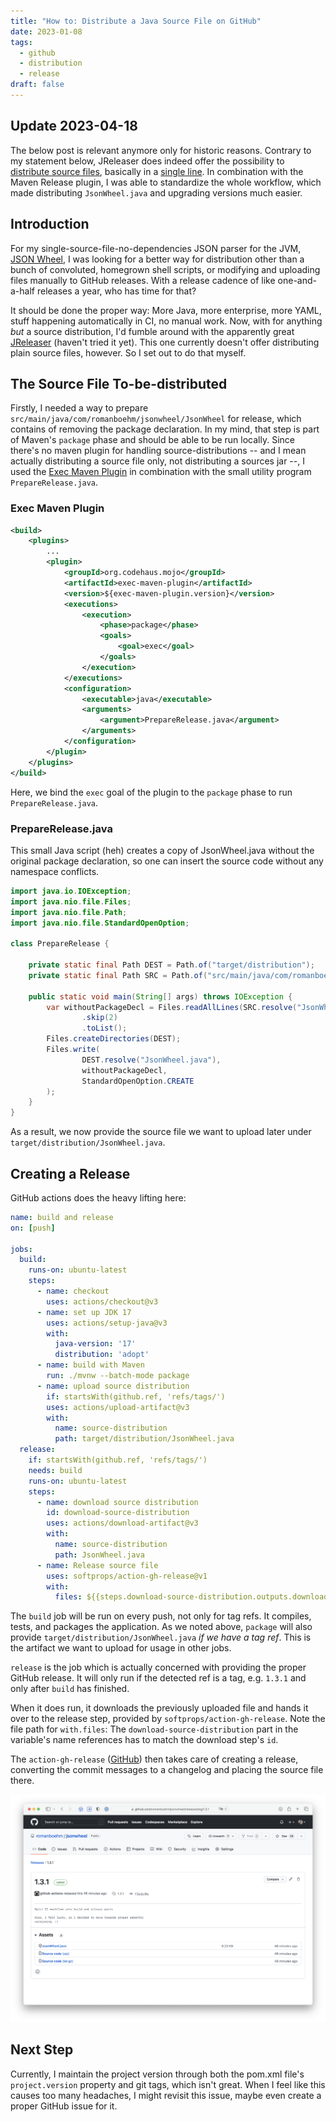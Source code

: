 ```yaml
---
title: "How to: Distribute a Java Source File on GitHub"
date: 2023-01-08
tags:
  - github
  - distribution
  - release
draft: false
---
```


## Update 2023-04-18
The below post is relevant anymore only for historic reasons. Contrary to my statement below, JReleaser does indeed offer the possibility to [distribute source files](https://fosstodon.org/@jreleaser/109676555681811519), basically in a [single line](https://github.com/romanboehm/jsonwheel/blob/main/pom.xml#L170). In combination with the Maven Release plugin, I was able to standardize the whole workflow, which made distributing `JsonWheel.java` and upgrading versions much easier.

## Introduction

For my single-source-file-no-dependencies JSON parser for the JVM, [JSON Wheel](https://github.com/romanboehm/jsonwheel), I was looking for a better way for distribution other than a bunch of convoluted, homegrown shell scripts, or modifying and uploading files manually to GitHub releases. With a release cadence of like one-and-a-half releases a year, who has time for that? 

It should be done the proper way: More Java, more enterprise, more YAML, stuff happening automatically in CI, no manual work. Now, with for anything _but_ a source distribution, I'd fumble around with the apparently great [JReleaser](https://jreleaser.org) (haven't tried it yet). This one currently doesn't offer distributing plain source files, however. So I set out to do that myself.

## The Source File To-be-distributed

Firstly, I needed a way to prepare `src/main/java/com/romanboehm/jsonwheel/JsonWheel` for release, which contains of removing the package declaration. In my mind, that step is part of Maven's `package` phase and should be able to be run locally. Since there's no maven plugin for handling source-distributions -- and I mean actually distributing a source file only, not distributing a sources jar --, I used the [Exec Maven Plugin](https://www.mojohaus.org/exec-maven-plugin/) in combination with the small utility program `PrepareRelease.java`.

### Exec Maven Plugin

```xml
<build>
    <plugins>
        ...
        <plugin>
            <groupId>org.codehaus.mojo</groupId>
            <artifactId>exec-maven-plugin</artifactId>
            <version>${exec-maven-plugin.version}</version>
            <executions>
                <execution>
                    <phase>package</phase>
                    <goals>
                        <goal>exec</goal>
                    </goals>
                </execution>
            </executions>
            <configuration>
                <executable>java</executable>
                <arguments>
                    <argument>PrepareRelease.java</argument>
                </arguments>
            </configuration>
        </plugin>
    </plugins>
</build>
```

Here, we bind the `exec` goal of the plugin to the `package` phase to run `PrepareRelease.java`. 

### PrepareRelease.java
This small Java script (heh) creates a copy of JsonWheel.java without the original package declaration, so one can insert the source code without any namespace conflicts.

```java
import java.io.IOException;
import java.nio.file.Files;
import java.nio.file.Path;
import java.nio.file.StandardOpenOption;

class PrepareRelease {

    private static final Path DEST = Path.of("target/distribution");
    private static final Path SRC = Path.of("src/main/java/com/romanboehm/jsonwheel");

    public static void main(String[] args) throws IOException {
        var withoutPackageDecl = Files.readAllLines(SRC.resolve("JsonWheel.java")).stream()
                .skip(2)
                .toList();
        Files.createDirectories(DEST);
        Files.write(
                DEST.resolve("JsonWheel.java"),
                withoutPackageDecl,
                StandardOpenOption.CREATE
        );
    }
}
```

As a result, we now provide the source file we want to upload later under `target/distribution/JsonWheel.java`.

## Creating a Release

GitHub actions does the heavy lifting here:

```yaml
name: build and release
on: [push]

jobs:
  build:
    runs-on: ubuntu-latest
    steps:
      - name: checkout
        uses: actions/checkout@v3
      - name: set up JDK 17
        uses: actions/setup-java@v3
        with:
          java-version: '17'
          distribution: 'adopt'
      - name: build with Maven
        run: ./mvnw --batch-mode package
      - name: upload source distribution
        if: startsWith(github.ref, 'refs/tags/')
        uses: actions/upload-artifact@v3
        with:
          name: source-distribution
          path: target/distribution/JsonWheel.java
  release:
    if: startsWith(github.ref, 'refs/tags/')
    needs: build
    runs-on: ubuntu-latest
    steps:
      - name: download source distribution
        id: download-source-distribution
        uses: actions/download-artifact@v3
        with:
          name: source-distribution
          path: JsonWheel.java
      - name: Release source file
        uses: softprops/action-gh-release@v1
        with:
          files: ${{steps.download-source-distribution.outputs.download-path}}/JsonWheel.java
```

The `build` job will be run on every push, not only for tag refs. It compiles, tests, and packages the application. As we noted above, `package` will also provide `target/distribution/JsonWheel.java` _if we have a tag ref_. This is the artifact we want to upload for usage in other jobs.

`release` is the job which is actually concerned with providing the proper GitHub release. It will only run if the detected ref is a tag, e.g. `1.3.1` and only after `build` has finished. 

When it does run, it downloads the previously uploaded file and hands it over to the release step, provided by `softprops/action-gh-release`. Note the file path for `with.files`: The `download-source-distribution` part in the variable's name references has to match the download step's `id`.

The `action-gh-release` ([GitHub](https://github.com/softprops/action-gh-release/)) then takes care of creating a release, converting the commit messages to a changelog and placing the source file there.

![GitHub's release page for JSON Wheel showing release 1.3.1](release.png)

## Next Step

Currently, I maintain the project version through both the pom.xml file's `project.version` property and git tags, which isn't great. When I feel like this causes too many headaches, I might revisit this issue, maybe even create a proper GitHub issue for it.
